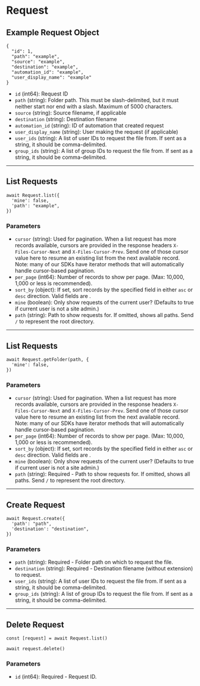 # Request

## Example Request Object

```
{
  "id": 1,
  "path": "example",
  "source": "example",
  "destination": "example",
  "automation_id": "example",
  "user_display_name": "example"
}
```

* `id` (int64): Request ID
* `path` (string): Folder path. This must be slash-delimited, but it must neither start nor end with a slash. Maximum of 5000 characters.
* `source` (string): Source filename, if applicable
* `destination` (string): Destination filename
* `automation_id` (string): ID of automation that created request
* `user_display_name` (string): User making the request (if applicable)
* `user_ids` (string): A list of user IDs to request the file from. If sent as a string, it should be comma-delimited.
* `group_ids` (string): A list of group IDs to request the file from. If sent as a string, it should be comma-delimited.

---

## List Requests

```
await Request.list({
  'mine': false,
  'path': "example",
})
```


### Parameters

* `cursor` (string): Used for pagination.  When a list request has more records available, cursors are provided in the response headers `X-Files-Cursor-Next` and `X-Files-Cursor-Prev`.  Send one of those cursor value here to resume an existing list from the next available record.  Note: many of our SDKs have iterator methods that will automatically handle cursor-based pagination.
* `per_page` (int64): Number of records to show per page.  (Max: 10,000, 1,000 or less is recommended).
* `sort_by` (object): If set, sort records by the specified field in either `asc` or `desc` direction. Valid fields are .
* `mine` (boolean): Only show requests of the current user?  (Defaults to true if current user is not a site admin.)
* `path` (string): Path to show requests for.  If omitted, shows all paths. Send `/` to represent the root directory.

---

## List Requests

```
await Request.getFolder(path, {
  'mine': false,
})
```


### Parameters

* `cursor` (string): Used for pagination.  When a list request has more records available, cursors are provided in the response headers `X-Files-Cursor-Next` and `X-Files-Cursor-Prev`.  Send one of those cursor value here to resume an existing list from the next available record.  Note: many of our SDKs have iterator methods that will automatically handle cursor-based pagination.
* `per_page` (int64): Number of records to show per page.  (Max: 10,000, 1,000 or less is recommended).
* `sort_by` (object): If set, sort records by the specified field in either `asc` or `desc` direction. Valid fields are .
* `mine` (boolean): Only show requests of the current user?  (Defaults to true if current user is not a site admin.)
* `path` (string): Required - Path to show requests for.  If omitted, shows all paths. Send `/` to represent the root directory.

---

## Create Request

```
await Request.create({
  'path': "path",
  'destination': "destination",
})
```


### Parameters

* `path` (string): Required - Folder path on which to request the file.
* `destination` (string): Required - Destination filename (without extension) to request.
* `user_ids` (string): A list of user IDs to request the file from. If sent as a string, it should be comma-delimited.
* `group_ids` (string): A list of group IDs to request the file from. If sent as a string, it should be comma-delimited.

---

## Delete Request

```
const [request] = await Request.list()

await request.delete()
```

### Parameters

* `id` (int64): Required - Request ID.

